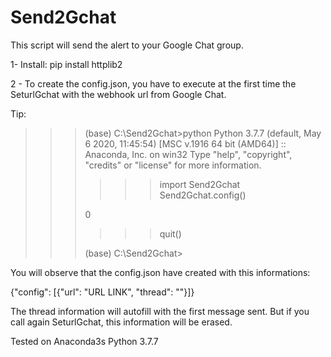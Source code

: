 # Send2Gchat

This script will send the alert to your Google Chat group.

1- Install:
pip install httplib2

2 - To create the config.json, you have to execute at the first time the SeturlGchat with the webhook url from Google Chat.

Tip:

>>> (base) C:\Send2Gchat>python
>>> Python 3.7.7 (default, May  6 2020, 11:45:54) [MSC v.1916 64 bit (AMD64)] :: Anaconda, Inc. on win32
>>> Type "help", "copyright", "credits" or "license" for more information.
>>>
>>> >>> import Send2Gchat
>>> >>> Send2Gchat.config()
>>>
>>> 0
>>> >>> quit()
>>>
>>> (base) C:\Send2Gchat>

You will observe that the config.json have created with this informations:

{"config": [{"url": "URL LINK", "thread": ""}]}

The thread information will autofill with the first message sent. But if you call again SeturlGchat, this information will be erased.

Tested on Anaconda3s
Python 3.7.7